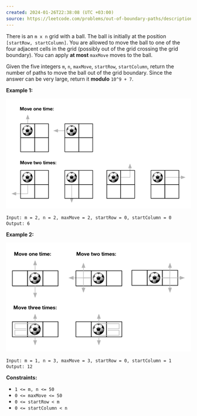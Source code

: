 ```yaml
---
created: 2024-01-26T22:38:08 (UTC +03:00)
source: https://leetcode.com/problems/out-of-boundary-paths/description/?envType=daily-question&envId=2024-01-26
---
```

There is an `m x n` grid with a ball. The ball is initially at the position `[startRow, startColumn]`. You are allowed to move the ball to one of the four adjacent cells in the grid (possibly out of the grid crossing the grid boundary). You can apply **at most** `maxMove` moves to the ball.

Given the five integers `m`, `n`, `maxMove`, `startRow`, `startColumn`, return the number of paths to move the ball out of the grid boundary. Since the answer can be very large, return it **modulo** `10^9 + 7`.

**Example 1:**

![img.png](img.png)

```
Input: m = 2, n = 2, maxMove = 2, startRow = 0, startColumn = 0
Output: 6
```

**Example 2:**

![img_1.png](img_1.png)

```
Input: m = 1, n = 3, maxMove = 3, startRow = 0, startColumn = 1
Output: 12
```

**Constraints:**

-   `1 <= m, n <= 50`
-   `0 <= maxMove <= 50`
-   `0 <= startRow < m`
-   `0 <= startColumn < n`
